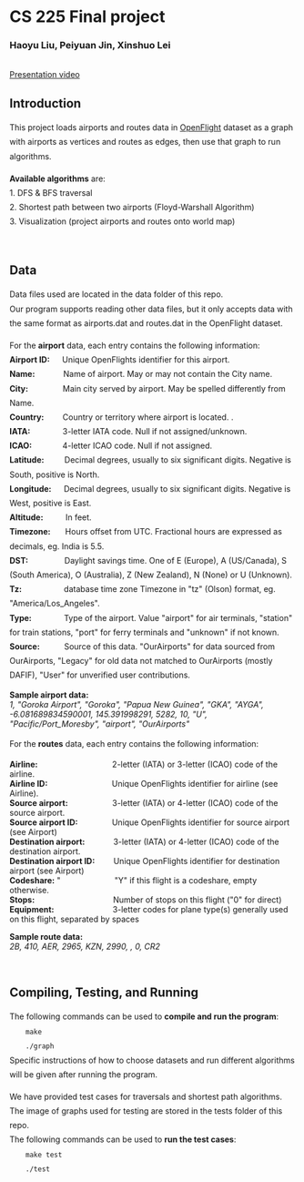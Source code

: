 <h1>CS 225 Final project</h1>
<h3>Haoyu Liu, Peiyuan Jin, Xinshuo Lei</h3>
<br>
<a href="https://youtu.be/ISbvlR4Jick">Presentation video</a><br>
<h2>Introduction</h2>
<p style = "line-height: 1.8">
This project loads airports and routes data in <a href="https://openflights.org/data.html">OpenFlight</a> dataset as a graph with airports as vertices and routes as edges, then use that graph to run algorithms. <br />
</p>  
<p style = "line-height: 1.8">
  <b>Available algorithms</b> are: <br>
  1. DFS & BFS traversal <br>
  2. Shortest path between two airports (Floyd-Warshall Algorithm) <br>
  3. Visualization (project airports and routes onto world map)<br>
</p>
<br>
<h2>Data</h2>
<p style = "line-height: 1.8">
  Data files used are located in the data folder of this repo. <br>
  Our program supports reading other data files, but it only accepts data with the same format as airports.dat and routes.dat in the OpenFlight dataset. <br>  
</p>
<p style = "line-height: 1.8">
  For the <b>airport</b> data, each entry contains the following information: <br>
  <b>Airport ID:</b> &emsp;
  Unique OpenFlights identifier for this airport. <br>
  <b>Name:</b>	&emsp;&emsp;&emsp;
  Name of airport. May or may not contain the City name.<br>
  <b>City:</b>	&emsp;&emsp;&emsp;&ensp;&nbsp;
  Main city served by airport. May be spelled differently from Name.<br>
  <b>Country:</b> &emsp; &ensp;
  Country or territory where airport is located. .<br>
  <b>IATA:</b>	&emsp;&emsp;&emsp;&ensp;
  3-letter IATA code. Null if not assigned/unknown.<br>
  <b>ICAO:</b>	&emsp;&emsp;&emsp;&nbsp;
  4-letter ICAO code. Null if not assigned.<br>
  <b>Latitude:</b> &emsp;&emsp;
  Decimal degrees, usually to six significant digits. Negative is South, positive is North.<br>
  <b>Longitude:</b>	&emsp;
  Decimal degrees, usually to six significant digits. Negative is West, positive is East.<br>
  <b>Altitude:</b> &nbsp;&nbsp;&nbsp;&nbsp;&nbsp;&nbsp;&nbsp;&nbsp;	
  In feet.<br>
  <b>Timezone:</b>	&emsp;&nbsp;
  Hours offset from UTC. Fractional hours are expressed as decimals, eg. India is 5.5.<br>
  <b>DST:</b> &emsp;&emsp;&emsp;&emsp;
  Daylight savings time. One of E (Europe), A (US/Canada), S (South America),
    O (Australia), Z (New Zealand), N (None) or U (Unknown). <br>
  <b>Tz: </b>&emsp;&emsp;&emsp;&emsp;&ensp;&nbsp;
  database time zone	Timezone in "tz" (Olson) format, eg. "America/Los_Angeles".<br>
  <b>Type:</b> &emsp;&emsp;&emsp;&ensp;
  Type of the airport. Value "airport" for air terminals, "station" for train stations, 
    "port" for ferry terminals and "unknown" if not known. <br>
  <b>Source:</b> &emsp;&emsp;&ensp;
  Source of this data. "OurAirports" for data sourced from OurAirports, "Legacy" for old data not 
  matched to OurAirports (mostly DAFIF), "User" for unverified user contributions.<br>
</p>
 <p>
  <b> Sample airport data: </b><br>
  <i> 1, "Goroka Airport", "Goroka", "Papua New Guinea", "GKA", "AYGA", -6.081689834590001, 145.391998291, 5282, 10,  
    "U", "Pacific/Port_Moresby", "airport", "OurAirports" </i>
</p>
<p style = "line-height: 1.8">
  For the <b>routes</b> data, each entry contains the following information: <br>

  <b>Airline:</b> &emsp;&emsp;&emsp;&emsp;&emsp;&emsp;&emsp;&emsp;&ensp;&nbsp;
  2-letter (IATA) or 3-letter (ICAO) code of the airline. <br>
  <b>Airline ID:</b> &emsp;&emsp;&emsp;&emsp;&emsp;&emsp;&emsp;&ensp;
  Unique OpenFlights identifier for airline (see Airline). <br>
  <b>Source airport:</b> &emsp;&emsp;&emsp;&emsp;&emsp;
  3-letter (IATA) or 4-letter (ICAO) code of the source airport. <br>
  <b>Source airport ID:</b>&emsp;&emsp;&emsp;&emsp;
  Unique OpenFlights identifier for source airport (see Airport) <br>
  <b>Destination airport:</b> &emsp;&emsp;&emsp;
  3-letter (IATA) or 4-letter (ICAO) code of the destination airport. <br>
  <b>Destination airport ID:</b> &emsp;&ensp;&nbsp;
  	Unique OpenFlights identifier for destination airport (see Airport) <br>
  <b>Codeshare:</b>	"&emsp;&emsp;&emsp;&emsp;&emsp;&emsp;&ensp;
 "Y" if this flight is a codeshare, empty otherwise. <br>
  <b>Stops:</b>	&emsp;&emsp;&emsp;&emsp;&emsp;&emsp;&emsp;&emsp;&emsp;&nbsp;
  Number of stops on this flight ("0" for direct) <br>
  <b>Equipment:</b>	&emsp;&emsp;&emsp;&emsp;&emsp;&emsp;&ensp;&nbsp;
  3-letter codes for plane type(s) generally used on this flight, separated by spaces <br>
</p>
<p>
  <b> Sample route data: </b><br>
  <i>2B, 410, AER, 2965, KZN, 2990, , 0, CR2</i>
</p>

<br>
<h2>Compiling, Testing, and Running</h2>
<p style = "line-height: 1.8">
  The following commands can be used to <b>compile and run the program</b>: <br>
  &emsp;&emsp;<code>make</code><br>
  &emsp;&emsp;<code>./graph</code><br>
Specific instructions of how to choose datasets and run different algorithms will be given after running the program.
  </p>
    
<p style = "line-height: 1.8">
  We have provided test cases for traversals and shortest path algorithms. The image of graphs used for testing are stored in the tests folder of this repo. <br>
  The following commands can be used to <b>run the test cases</b>: <br>
  &emsp;&emsp;<code>make test</code><br>
  &emsp;&emsp;<code>./test</code><br>

</p>
